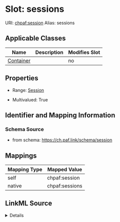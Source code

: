 

# Slot: sessions 



URI: [chpaf:session](https://ch.paf.link/session)
Alias: sessions

<!-- no inheritance hierarchy -->





## Applicable Classes

| Name | Description | Modifies Slot |
| --- | --- | --- |
| [Container](Container.md) |  |  no  |







## Properties

* Range: [Session](Session.md)

* Multivalued: True





## Identifier and Mapping Information







### Schema Source


* from schema: https://ch.paf.link/schema/session




## Mappings

| Mapping Type | Mapped Value |
| ---  | ---  |
| self | chpaf:session |
| native | chpaf:sessions |




## LinkML Source

<details>
```yaml
name: sessions
from_schema: https://ch.paf.link/schema/session
rank: 1000
slot_uri: chpaf:session
alias: sessions
domain_of:
- Container
range: Session
multivalued: true
inlined: true
inlined_as_list: true

```
</details>